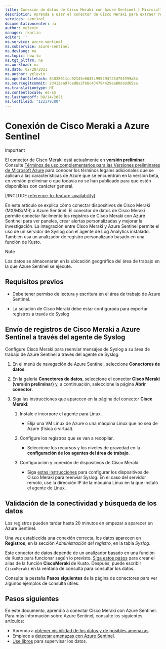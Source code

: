 ```yaml
---
title: Conexión de datos de Cisco Meraki con Azure Sentinel | Microsoft Docs
description: Aprenda a usar el conector de Cisco Meraki para extraer registros de Cisco Meraki y exportarlos a Azure Sentinel. Vea los datos de Cisco Meraki en los libros, cree alertas y mejore la investigación.
services: sentinel
documentationcenter: na
author: yelevin
manager: rkarlin
editor: ''
ms.service: azure-sentinel
ms.subservice: azure-sentinel
ms.devlang: na
ms.topic: how-to
ms.tgt_pltfrm: na
ms.workload: na
ms.date: 02/28/2021
ms.author: yelevin
ms.openlocfilehash: 64828011cc92145e6635c995294f234754999a8b
ms.sourcegitcommit: 2d412ea97cad0a2f66c434794429ea80da9d65aa
ms.translationtype: HT
ms.contentlocale: es-ES
ms.lasthandoff: 08/14/2021
ms.locfileid: "122179380"
---
```

# <a name="connect-your-cisco-meraki-to-azure-sentinel"></a>Conexión de Cisco Meraki a Azure Sentinel

> [!IMPORTANT]
> El conector de Cisco Meraki está actualmente en **versión preliminar**. Consulte [Términos de uso complementarios para las Versiones preliminares de Microsoft Azure](https://azure.microsoft.com/support/legal/preview-supplemental-terms/) para conocer los términos legales adicionales que se aplican a las características de Azure que se encuentran en la versión beta, en versión preliminar o que todavía no se han publicado para que estén disponibles con carácter general.

[!INCLUDE [reference-to-feature-availability](includes/reference-to-feature-availability.md)]

En este artículo se explica cómo conectar dispositivos de Cisco Meraki (MX/MS/MR) a Azure Sentinel. El conector de datos de Cisco Meraki permite conectar fácilmente los registros de Cisco Meraki con Azure Sentinel para ver paneles, crear alertas personalizadas y mejorar la investigación. La integración entre Cisco Meraki y Azure Sentinel permite el uso de un servidor de Syslog con el agente de Log Analytics instalado. También usa un analizador de registro personalizado basado en una función de Kusto.

> [!NOTE]
> Los datos se almacenarán en la ubicación geográfica del área de trabajo en la que Azure Sentinel se ejecute.

## <a name="prerequisites"></a>Requisitos previos

- Debe tener permiso de lectura y escritura en el área de trabajo de Azure Sentinel.

- La solución de Cisco Meraki debe estar configurada para exportar registros a través de Syslog.

## <a name="send-cisco-meraki-logs-to-azure-sentinel-via-the-syslog-agent"></a>Envío de registros de Cisco Meraki a Azure Sentinel a través del agente de Syslog  

Configure Cisco Meraki para reenviar mensajes de Syslog a su área de trabajo de Azure Sentinel a través del agente de Syslog.

1. En el menú de navegación de Azure Sentinel, seleccione **Conectores de datos**.

1. En la galería **Conectores de datos**, seleccione el conector **Cisco Meraki (versión preliminar)** y, a continuación, seleccione la página **Abrir conector**.

1. Siga las instrucciones que aparecen en la página del conector **Cisco Meraki**:

    1. Instale e incorpore el agente para Linux.

        - Elija una VM Linux de Azure o una máquina Linux que no sea de Azure (física o virtual).

    1. Configure los registros que se van a recopilar.

        - Seleccione los recursos y los niveles de gravedad en la **configuración de los agentes del área de trabajo**.

    1. Configuración y conexión de dispositivos de Cisco Meraki

        - Siga [estas instrucciones](https://documentation.meraki.com/General_Administration/Monitoring_and_Reporting/Meraki_Device_Reporting_-_Syslog%2C_SNMP_and_API) para configurar los dispositivos de Cisco Meraki para reenviar Syslog. En el caso del servidor remoto, use la dirección IP de la máquina Linux en la que instaló el agente de Linux.

## <a name="validate-connectivity-and-find-your-data"></a>Validación de la conectividad y búsqueda de los datos

Los registros pueden tardar hasta 20 minutos en empezar a aparecer en Azure Sentinel. 

Una vez establecida una conexión correcta, los datos aparecen en **Registros**, en la sección *Administración del registro*, en la tabla *Syslog*.

Este conector de datos depende de un analizador basado en una función de Kusto para funcionar según lo previsto. [Siga estos pasos](https://aka.ms/sentinel-ciscomeraki-parser) para crear el alias de la función **CiscoMeraki** de Kusto. Después, puede escribir `CiscoMeraki` en la ventana de consulta para consultar los datos.

Consulte la pestaña **Pasos siguientes** de la página de conectores para ver algunos ejemplos de consulta útiles.

## <a name="next-steps"></a>Pasos siguientes

En este documento, aprendió a conectar Cisco Meraki con Azure Sentinel. Para más información sobre Azure Sentinel, consulte los siguientes artículos:

- Aprenda a [obtener visibilidad de los datos y de posibles amenazas](get-visibility.md).
- Empiece a [detectar amenazas con Azure Sentinel](detect-threats-built-in.md).
- [Use libros](monitor-your-data.md) para supervisar los datos.